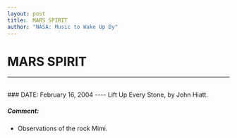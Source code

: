 ```yaml
---
layout: post
title:  MARS SPIRIT
author: "NASA: Music to Wake Up By"
---
```


# MARS SPIRIT
----
<br/>
### DATE: February 16, 2004
----
Lift Up Every Stone, by John Hiatt.

##### Comment:
* Observations of the rock Mimi.
